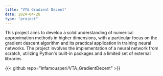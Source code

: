 ```yaml
---
title: "VTA Gradient Decent"
date: 2024-04-28
type: "project"
---
```

This project aims to develop a solid understanding of numerical approximation methods in higher dimensions, 
with a particular focus on the gradient descent algorithm and its practical application in training neural networks. 
The project involves the implementation of a neural network from scratch, 
utilizing Python's built-in packages and a limited set of external libraries.

{{< github repo="infamousperi/VTA_GradientDecent" >}}